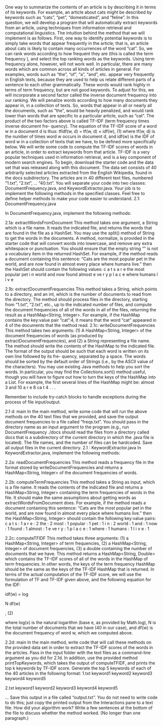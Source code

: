 One way to summarize the contents of an article is by describing it in terms of its keywords. For example, an article about cats might be described by keywords such as “cats”, “pet”, “domesticated”, and “feline”. In this question, we  will develop a program that will automatically extract keywords from an article,   using techniques from information retrieval and computational linguistics.
The intuition behind the method that we will implement is as follows. First, one way to identify potential keywords is to simply take words that appear frequently in the article; that is,  an article  about cats is  likely to contain many occurrences of the word “cat”. So, we can rank words according to how frequent they are (this is called the term frequency ), and select the top ranking words as the   keywords.
Using term frequency alone, however, will not work well. In particular, there are many words which are common across all kinds of articles in general. For examples, words such as “the”, “of”, “a”, “and”, etc. appear very frequently in English texts, because they are used to help us relate different parts of a sentence to each other grammatically.  These words would rank highly in terms of term frequency, but    are not good keywords.
To adjust for this, we will incorporate a second factor called the inverse document frequency into our ranking.  We will penalize words according to how many documents they appear in, in a collection of
texts. So, words that appear in all or nearly all the documents, such as “the”, would be heavily penalized, and would rank lower than words that are specific to a particular article, such as “cat”.
The product of the two factors above is called TF-IDF (term frequency times inverse document fre- quency).     The equation of the TF-IDF score of a word w in a document d is thus:
                   tfidf(w, d) = tf(w, d) × idf(w),	
 (1) where tf(w, d) is the number of times word w occurs in document d, and idf(w) is the IDF of word w in a collection of texts that we have, to be defined more specifically below.
We will write some code to compute the TF-IDF scores of words in an article, in order to extract keywords from that article. TF-IDF is a very popular techniques used in information retrieval, and is a key component of modern search engines.
To begin, download the starter code and the data set that was released along with this document. The data set consists of 40 arbitrarily selected articles extracted from the English Wikipedia, found in the docs subdirectory. The articles are in 40 different text files, numbered “1.txt”, “2.txt”, ... “40.txt”.
You will separate your code into two classes: DocumentFrequency.java, and KeywordExtractor.java. Your job is to implement the following methods in the specified classes. Feel free to define helper methods to make your code easier to understand.
2.1:  DocumentFrequency.java

In DocumentFrequency.java, implement the following methods:

2.1a:  extractWordsFromDocument  This method takes one argument, a String which is a file name.  It reads the indicated file, and returns the words that are found in the file as a HashSet<String>. You may use the split() method of String to get the words in the documents. A method, normalize, is provided in the starter code that will convert words into lowercase, and remove any extra whitespace  or punctuation. You should ensure that the empty string “” is not a vocabulary item in the returned HashSet<String>.
For example, if the method reads a document containing this sentence:
“Cats are the most popular pet in the world, and are now found in almost every place where humans live.”
then the HashSet<String> should contain the following values:
c a t s
a r e
the
most
popular
pet
i n
world
and
now
found
almost
e ve r y
p l a c e
where
humans
l i v e


2.1b:  extractDocumentFrequencies   This method takes a String, which points to a directory, and   an int, which is the number of documents to read from the directory. The method should process files in the directory, starting from “1.txt”, “2.txt”, etc., up to the indicated number of files, and compute the document frequencies of all of the words in all of the files, returning the result as a HashMap<String, Integer>. For example, if the HashMap contains the key:value pair “cat”:4, it means that the word “cat” appeared in 4 of the documents that the method read.
2.1c:  writeDocumentFrequencies  This method takes two arguments: (1) A HashMap<String,  Integer> of the document frequencies of words (as produced by extractDocumentFrequencies), and (2) a String representing a file name.  The method should write the contents of the HashMap to the indicated   file.
The format of the output should be such that each word is written on its own line followed by its fre- quency, separated by a space. The words should be sorted by the default order of Strings (i.e., by the ASCII value of the characters). You may use existing Java methods to help you sort the words. In particular, you may find the Collections.sort() method useful, though you will have to figure out how to turn the keys of the HashMap into a List.
For example, the first several lines of the HashMap might   be:
almost 3 and  10
a r e 8
ca t  4
. . .

Remember to include try-catch blocks to handle exceptions during the process of file  input/output.

2.1	d: main In the main method, write some code that will run the above methods on the 40 text files that  we  provided,  and  save  the  output  document  frequencies  to  a  file  called  “freqs.txt”.   You  should pass in the directory name as an input argument to the program (e.g., run DocumentFrequency ./docs should read the files from a directory called docs that is a subdirectory of the current directory in which the .java file is located). The file names, and the number of files can be hardcoded. Save all output files in the current directory.
2.1	: KeywordExtractor.java
In KeywordExtractor.java, implement the following methods:

2.2a: readDocumentFrequencies This method reads a frequency file in the format stored by writeDocumentFrequencies and returns a HashMap<String, Integer> of the document frequencies of words.

2.2b:  computeTermFrequencies  This method takes a String as input,  which is a file name.  It   reads the contents of the indicated file and returns a HashMap<String, Integer> containing the term frequencies of words in the file. It should make the same assumptions about getting words as extractWordsFromDocument does.
For example, if the method reads a document containing this sentence:
“Cats are the most popular pet in the world, and are now found in almost every place where humans live.”
then the HashMap<String,  Integer> should contain the following key:value  pairs:
c a t s : 1
a r e : 2
the : 2
most : 1
popular : 1
pet : 1
i n : 2
world : 1
and : 1
now : 1
found : 1
almost : 1
e ve r y : 1
p l a c e : 1
where : 1
humans : 1
l i v e : 1

2.2c: computeTFIDF This method takes three arguments: (1) a HashMap<String, Integer> of term frequencies, (2) a HashMap<String, Integer> of document frequencies, (3) a double containing the number of documents that we have.
This method returns a HashMap<String, Double> which contains the TF-IDF scores of all of the words in the HashMap of term frequencies. In other words, the keys of the term frequency HashMap should be the same as the keys of the TF-IDF HashMap that is  returned.
In terms of the actual computation of the TF-IDF score, we will use the formulation of TF and TF-IDF given above, and the following equation for the IDF:


idf(w) = log

N
df(w)

,	(2)

where log(x) is the natural logarithm (base e, as provided by Math.log), N is the total number of documents that we have (40 in our case), and df(w) is the document frequency of word w, which we computed above.

2.2d:  main   In the main method, write code that will call these methods on the provided data set    in order to extract the TF-IDF scores of the words in the articles.   Pass in the input folder with        the text files as a command-line argument as you did for 2.1d. In addition, use the provided method printTopKeywords, which takes the output of computeTFIDF, and prints the top k keywords by TF-IDF score. Generate the top 5 keywords of each of the 40 articles in the following format:
1.txt
keyword1 <TF-IDF score> keyword2 <TF-IDF score> keyword3 <TF-IDF score> keyword4 <TF-IDF score> keyword5 <TF-IDF score>

2.txt
keyword1 <TF-IDF score> keyword2 <TF-IDF score> keyword3 <TF-IDF score> keyword4 <TF-IDF score> keyword5 <TF-IDF score>

...
Save this output in a file called “output.txt”. You do not need to write code to do this; just copy the printed output from the Interactions pane to a text  file.
How did your algorithm work? Write a few sentences at the bottom of the file to discuss whether the method worked. (No longer than one paragraph.)




